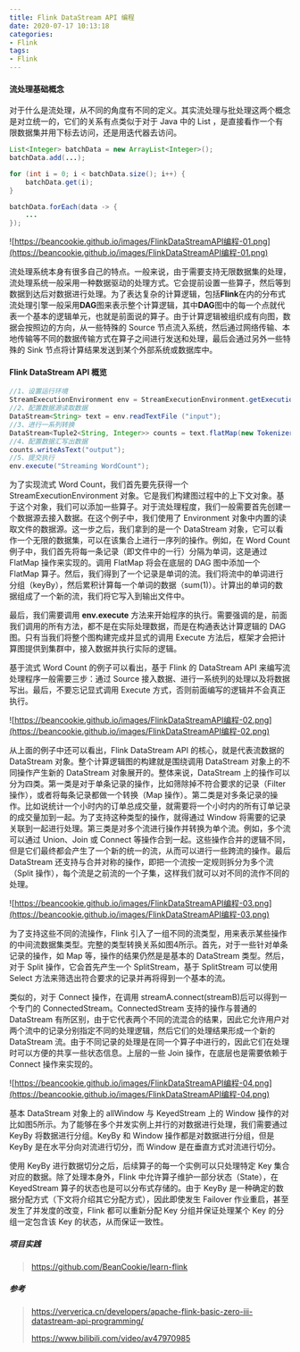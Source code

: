 ```yaml
---
title: Flink DataStream API 编程
date: 2020-07-17 10:13:18
categories:
- Flink
tags: 
- Flink
---
```


#### 流处理基础概念

对于什么是流处理，从不同的角度有不同的定义。其实流处理与批处理这两个概念是对立统一的，它们的关系有点类似于对于 Java 中的 List ，是直接看作一个有限数据集并用下标去访问，还是用迭代器去访问。

```java
List<Integer> batchData = new ArrayList<Integer>();
batchData.add(...);

for (int i = 0; i < batchData.size(); i++) {
    batchData.get(i);      
}

batchData.forEach(data -> {
	...
});
```



![https://beancookie.github.io/images/FlinkDataStreamAPI编程-01.png](https://beancookie.github.io/images/FlinkDataStreamAPI编程-01.png)

流处理系统本身有很多自己的特点。一般来说，由于需要支持无限数据集的处理，流处理系统一般采用一种数据驱动的处理方式。它会提前设置一些算子，然后等到数据到达后对数据进行处理。为了表达复杂的计算逻辑，包括**Flink**在内的分布式流处理引擎一般采用**DAG**图来表示整个计算逻辑，其中**DAG**图中的每一个点就代表一个基本的逻辑单元，也就是前面说的算子。由于计算逻辑被组织成有向图，数据会按照边的方向，从一些特殊的 Source 节点流入系统，然后通过网络传输、本地传输等不同的数据传输方式在算子之间进行发送和处理，最后会通过另外一些特殊的 Sink 节点将计算结果发送到某个外部系统或数据库中。

#### Flink DataStream API 概览

```java
//1、设置运行环境
StreamExecutionEnvironment env = StreamExecutionEnvironment.getExecutionEnvironment();
//2、配置数据源读取数据
DataStream<String> text = env.readTextFile ("input");
//3、进行一系列转换
DataStream<Tuple2<String, Integer>> counts = text.flatMap(new Tokenizer()).keyBy(0).sum(1);
//4、配置数据汇写出数据
counts.writeAsText("output");
//5、提交执行
env.execute("Streaming WordCount");
```

为了实现流式 Word Count，我们首先要先获得一个 StreamExecutionEnvironment 对象。它是我们构建图过程中的上下文对象。基于这个对象，我们可以添加一些算子。对于流处理程度，我们一般需要首先创建一个数据源去接入数据。在这个例子中，我们使用了 Environment 对象中内置的读取文件的数据源。这一步之后，我们拿到的是一个 DataStream 对象，它可以看作一个无限的数据集，可以在该集合上进行一序列的操作。例如，在 Word Count 例子中，我们首先将每一条记录（即文件中的一行）分隔为单词，这是通过 FlatMap 操作来实现的。调用 FlatMap 将会在底层的 DAG 图中添加一个 FlatMap 算子。然后，我们得到了一个记录是单词的流。我们将流中的单词进行分组（keyBy），然后累积计算每一个单词的数据（sum(1)）。计算出的单词的数据组成了一个新的流，我们将它写入到输出文件中。

最后，我们需要调用 **env.execute** 方法来开始程序的执行。需要强调的是，前面我们调用的所有方法，都不是在实际处理数据，而是在构通表达计算逻辑的 DAG 图。只有当我们将整个图构建完成并显式的调用 Execute 方法后，框架才会把计算图提供到集群中，接入数据并执行实际的逻辑。

基于流式 Word Count 的例子可以看出，基于 Flink 的 DataStream API 来编写流处理程序一般需要三步：通过 Source 接入数据、进行一系统列的处理以及将数据写出。最后，不要忘记显式调用 Execute 方式，否则前面编写的逻辑并不会真正执行。

![https://beancookie.github.io/images/FlinkDataStreamAPI编程-02.png](https://beancookie.github.io/images/FlinkDataStreamAPI编程-02.png)

从上面的例子中还可以看出，Flink DataStream API 的核心，就是代表流数据的 DataStream 对象。整个计算逻辑图的构建就是围绕调用 DataStream 对象上的不同操作产生新的 DataStream 对象展开的。整体来说，DataStream 上的操作可以分为四类。第一类是对于单条记录的操作，比如筛除掉不符合要求的记录（Filter 操作），或者将每条记录都做一个转换（Map 操作）。第二类是对多条记录的操作。比如说统计一个小时内的订单总成交量，就需要将一个小时内的所有订单记录的成交量加到一起。为了支持这种类型的操作，就得通过 Window 将需要的记录关联到一起进行处理。第三类是对多个流进行操作并转换为单个流。例如，多个流可以通过 Union、Join 或 Connect 等操作合到一起。这些操作合并的逻辑不同，但是它们最终都会产生了一个新的统一的流，从而可以进行一些跨流的操作。最后 DataStream 还支持与合并对称的操作，即把一个流按一定规则拆分为多个流（Split 操作），每个流是之前流的一个子集，这样我们就可以对不同的流作不同的处理。

![https://beancookie.github.io/images/FlinkDataStreamAPI编程-03.png](https://beancookie.github.io/images/FlinkDataStreamAPI编程-03.png)

为了支持这些不同的流操作，Flink 引入了一组不同的流类型，用来表示某些操作的中间流数据集类型。完整的类型转换关系如图4所示。首先，对于一些针对单条记录的操作，如 Map 等，操作的结果仍然是是基本的 DataStream 类型。然后，对于 Split 操作，它会首先产生一个 SplitStream，基于 SplitStream 可以使用 Select 方法来筛选出符合要求的记录并再将得到一个基本的流。

类似的，对于 Connect 操作，在调用 streamA.connect(streamB)后可以得到一个专门的 ConnectedStream。ConnectedStream 支持的操作与普通的 DataStream 有所区别，由于它代表两个不同的流混合的结果，因此它允许用户对两个流中的记录分别指定不同的处理逻辑，然后它们的处理结果形成一个新的 DataStream 流。由于不同记录的处理是在同一个算子中进行的，因此它们在处理时可以方便的共享一些状态信息。上层的一些 Join 操作，在底层也是需要依赖于 Connect 操作来实现的。

![https://beancookie.github.io/images/FlinkDataStreamAPI编程-04.png](https://beancookie.github.io/images/FlinkDataStreamAPI编程-04.png)

基本 DataStream 对象上的 allWindow 与 KeyedStream 上的 Window 操作的对比如图5所示。为了能够在多个并发实例上并行的对数据进行处理，我们需要通过 KeyBy 将数据进行分组。KeyBy 和 Window 操作都是对数据进行分组，但是 KeyBy 是在水平分向对流进行切分，而 Window 是在垂直方式对流进行切分。

使用 KeyBy 进行数据切分之后，后续算子的每一个实例可以只处理特定 Key 集合对应的数据。除了处理本身外，Flink 中允许算子维护一部分状态（State），在KeyedStream 算子的状态也是可以分布式存储的。由于 KeyBy 是一种确定的数据分配方式（下文将介绍其它分配方式），因此即使发生 Failover 作业重启，甚至发生了并发度的改变，Flink 都可以重新分配 Key 分组并保证处理某个 Key 的分组一定包含该 Key 的状态，从而保证一致性。

##### 项目实践

> https://github.com/BeanCookie/learn-flink

##### 参考

> https://ververica.cn/developers/apache-flink-basic-zero-iii-datastream-api-programming/
>
> https://www.bilibili.com/video/av47970985